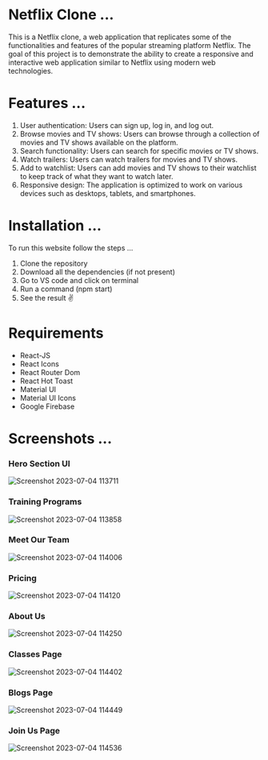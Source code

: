 # Netflix Clone ...

This is a Netflix clone, a web application that replicates some of the functionalities and features of the popular streaming platform Netflix. The goal of this project is to demonstrate the ability to create a responsive and interactive web application similar to Netflix using modern web technologies.

# Features ...

1.  User authentication: Users can sign up, log in, and log out.
2. Browse movies and TV shows: Users can browse through a collection of movies and TV shows available on the platform.
3. Search functionality: Users can search for specific movies or TV shows.
4. Watch trailers: Users can watch trailers for movies and TV shows.
5. Add to watchlist: Users can add movies and TV shows to their watchlist to keep track of what they want to watch later.
6. Responsive design: The application is optimized to work on various devices such as desktops, tablets, and smartphones.

# Installation ...

To run this website follow the steps ...

1. Clone the repository
2. Download all the dependencies (if not present)
3. Go to VS code and click on terminal
4. Run a command (npm start)
5. See the result ✌️

<h1> Requirements </h1>
<ul>
  <li>React-JS</li>
   <li>React Icons</li>
   <li>React Router Dom</li>
   <li>React Hot Toast</li>
   <li>Material UI</li>
   <li>Material UI Icons</li>
   <li>Google Firebase</li>
</ul>

# Screenshots ...

<h3>Hero Section UI</h3>

![Screenshot 2023-07-04 113711](https://github.com/ManishKuPatra254/Gym-Website/assets/112771729/25cfa46e-fc4d-48ba-a01d-f8c80e5e7753)

<h3>Training Programs</h3>

![Screenshot 2023-07-04 113858](https://github.com/ManishKuPatra254/Gym-Website/assets/112771729/b39c04b5-5172-414d-8eb0-d3b8ba818bc3)

<h3>Meet Our Team </h3>

![Screenshot 2023-07-04 114006](https://github.com/ManishKuPatra254/Gym-Website/assets/112771729/49c11071-13a1-49e9-a6ed-8bad82cc27f6)

<h3>Pricing</h3>

![Screenshot 2023-07-04 114120](https://github.com/ManishKuPatra254/Gym-Website/assets/112771729/940d9c33-00ce-4a42-b953-914350a5f398)

<h3>About Us</h3>

![Screenshot 2023-07-04 114250](https://github.com/ManishKuPatra254/Gym-Website/assets/112771729/71ad48b6-f5a5-4465-a592-a3d775b31242)

<h3>Classes Page</h3>

![Screenshot 2023-07-04 114402](https://github.com/ManishKuPatra254/Gym-Website/assets/112771729/3db46f67-c48c-4257-93a9-6efd5fedfc4a)

<h3>Blogs Page</h3>

![Screenshot 2023-07-04 114449](https://github.com/ManishKuPatra254/Gym-Website/assets/112771729/17c8955e-8d51-4466-bac2-2899472f2032)

<h3>Join Us Page</h3>

![Screenshot 2023-07-04 114536](https://github.com/ManishKuPatra254/Gym-Website/assets/112771729/a25a3148-7bec-4ccd-ba4e-b0ffd2520a28)
